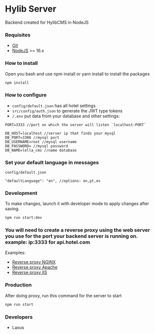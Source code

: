 # Hylib Server

Backend created for HylibCMS in NodeJS

### Requisites
- [Git](https://git-scm.com/)
- [NodeJS](https://nodejs.org/) >= 16.x

### How to install

Open you bash and use npm install or yarn install to install the packages

```bash
npm install
```


### How to configure

- `config/default.json` has all hotel settings
- `src/config/auth.json` to generate the JWT type tokens
- `/.env` put data from your database and other settings:

```
PORT=3333 //port on which the server will listen `localhost:PORT`

DB_HOST=localhost //server ip that finds your mysql
DB_PORT=3306 //mysql port
DB_USERNAME=root //mysql username
DB_PASSWORD= //mysql password
DB_NAME=lella_cms //name database
``` 

### Set your default language in messages
`config/default.json`
```
"defaultLanguage": "en", //options: en,pt,es
```

### Development
To make changes, launch it with developer mode to apply changes after saving.
```bash
npm run start:dev
```

### You will need to create a reverse proxy using the web server you use for the port your backend server is running on. example: ip:3333 for api.hotel.com
Examples:
- [Reverse proxy NGINX](https://www.hostinger.com/tutorials/how-to-set-up-nginx-reverse-proxy/)
- [Reverse proxy Apache](https://www.theserverside.com/blog/Coffee-Talk-Java-News-Stories-and-Opinions/How-to-configure-Apache-as-a-reverse-proxy-example)
- [Reverse proxy IIS](https://www.tevpro.com/blog/using-iis-as-a-reverse-proxy-server)

### Production
After doing proxy, run this command for the server to start

```bash
npm run start
```





### Developers
- Laxus
